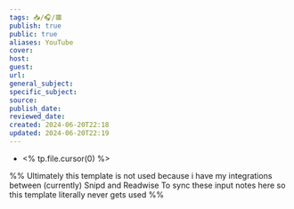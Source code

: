 ```yaml
---
tags: 📥️/🎧️/🟥️
publish: true
public: true
aliases: YouTube
cover: 
host: 
guest: 
url: 
general_subject: 
specific_subject: 
source: 
publish_date: 
reviewed_date: 
created: 2024-06-20T22:18
updated: 2024-06-20T22:19
---
```


- <% tp.file.cursor(0) %>

%% Ultimately this template is not used because i have my integrations between (currently) Snipd and Readwise To sync these input notes here so this template literally never gets used %%

